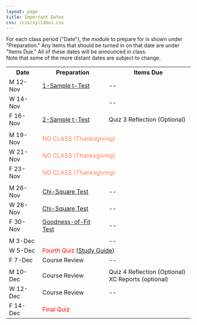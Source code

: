 ```yaml
---
layout: page
title: Important Dates
css: /css/syllabus.css
---
```


<div class="alert alert-info">
For each class period ("Date"), the module to prepare for is shown under "Preparation." Any items that should be turned in on that date are under "Items Due." All of these dates will be announced in class.
</div>

<div class="alert alert-warning">
Note that some of the more distant dates are subject to change.
</div>

<table width="100%">
<tr><th width="18%">Date</th><th width="36%">Preparation</th><th width="46%">Items Due</th></tr>
<!---

<tr><td>W 5-Sep</td>
    <td><a href="Syllabus-Current">Syllabus</a><br><a href="../modules/WhyStats">Why Stats is Important?</a></td>
    <td>--</td></tr>
<tr><td>F 7-Sep</td>
    <td><a href="../modules/FoundationalDefns">Foundational Definitions</a></td>
    <td>--</td></tr>
<tr><td></td><td></td><td></td></tr>

<tr><td>M 10-Sep</td>
    <td><a href="../modules/DataProduction">Data Production</a></td>
    <td>--</td></tr>
<tr><td>W 12-Sep</td>
    <td><a href="../modules/GettingDataIntoR">Getting Data Into R</a></td>
    <td>--</td></tr>
<tr><td>F 14-Sep</td>
    <td><a href="../modules/UEDAQuant1">Summaries for One Quant ...</a></td>
    <td>--</td></tr>
<tr><td></td><td></td><td></td></tr>

<tr><td>M 17-Sep</td>
    <td><a href="../modules/UEDAQuant2">Univariate EDA - Quant ...</a></td>
    <td>--</td></tr>
<tr><td>W 19-Sep</td>
    <td><a href="../modules/FilteringDataInR">Filtering Data In R</a></td>
    <td>--</td></tr>
<tr><td>F 21-Sep</td>
    <td colspan="2"><span style="color:red">First Quiz</span> (<a href="QuizGuide/quiz1.html">Study Guide</a>)</td></tr>
<tr><td></td><td></td><td></td></tr>

<tr><td>M 24-Sep</td>
    <td><a href="../modules/UEDACat">Univariate EDA - Categorical</a></td>
    <td>--</td></tr>
<tr><td>W 26-Sep</td>
    <td><a href="../modules/NormalDist">Normal Distributions</a></td>
    <td>--</td></tr>
<tr><td>F 28-Sep</td>
    <td><a href="../modules/NormalDist">Normal Distributions</a></td>
    <td>Quiz 1 Reflection (Optional)</td></tr>
<tr><td></td><td></td><td></td></tr>

<tr><td>M 1-Oct</td>
    <td><a href="../modules/BEDACat">Bivariate EDA - Categorical</a></td>
    <td>--</td></tr>
<tr><td>W 3-Oct</td>
    <td><a href="../modules/BEDAQuant">Bivariate EDA - Quantitative</a></td>
    <td>--</td></tr>
<tr><td>F 5-Oct</td>
    <td><a href="../modules/LinearRegression">Linear Regression</a></td>
    <td>--</td></tr>
<tr><td></td><td></td><td></td></tr>

<tr><td>M 8-Oct</td>
    <td><a href="../modules/LinearRegression">Linear Regression</a></td>
    <td>--</td></tr>
<tr><td>W 10-Oct</td>
    <td>--</td>
    <td>--</td></tr>
<tr><td>F 12-Oct</td>
    <td colspan="2"><span style="color:red">Second Quiz</span> (<a href="QuizGuide/quiz2.html">Study Guide</a>)</td></tr>
<tr><td></td><td></td><td></td></tr>

<tr><td>M 15-Oct</td>
    <td><a href="../modules/SamplingDist">Sampling Distributions</a></td>
    <td>--</td></tr>
<tr><td>W 17-Oct</td>
    <td><a href="../modules/SamplingDist">Sampling Distributions</a></td>
    <td>--</td></tr>
<tr><td>F 19-Oct</td>
    <td><a href="../modules/Probability">Probability</a></td>
    <td>Quiz 2 Reflection (Optional)</td></tr>
<tr><td></td><td></td><td></td></tr>

<tr><td>M 22-Oct</td>
    <td colspan="2"><span style="color:coral">NO CLASS (Reading Day)</span></td></tr>
<tr><td>W 24-Oct</td>
    <td><a href="../modules/HypTesting">Hypothesis Testing</a></td>
    <td>--</td></tr>
<tr><td>F 26-Oct</td>
    <td><a href="../modules/HypTestingErrs">Hypothesis Testing Errors</a></td>
    <td>--</td></tr>
<tr><td></td><td></td><td></td></tr>

<tr><td>M 29-Oct</td>
    <td><a href="../modules/ConfRegions">Confidence Regions</a></td>
    <td>--</td></tr>
<tr><td>W 31-Oct</td>
    <td><a href="../modules/ConfRegions">Confidence Regions</a></td>
    <td>--</td></tr>
<tr><td>F 2-Nov</td>
    <td><a href="../modules/1SampleZ">1-Sample Z-Test</a></td>
    <td>--</td></tr>
<tr><td></td><td></td><td></td></tr>

<tr><td>M 5-Nov</td>
    <td><a href="../modules/1SampleZ">1-Sample Z-Test</a></td>
    <td>--</td></tr>
<tr><td>W 7-Nov</td>
    <td>--</td>
    <td>--</td></tr>
<tr><td>F 9-Nov</td>
    <td colspan="2"><span style="color:red">Third Quiz</span> (<a href="QuizGuide/quiz3.html">Study Guide</a>)</td></tr>
<tr><td></td><td></td><td></td></tr>
--->

<tr><td>M 12-Nov</td>
    <td><a href="../modules/1Samplet">1-Sample t-Test</a></td>
    <td>--</td></tr>
<tr><td>W 14-Nov</td>
    <td><a href="../modules/2Samplet"2-Sample t-Test</a></td>
    <td>--</td></tr>
<tr><td>F 16-Nov</td>
    <td><a href="../modules/2Samplet">2-Sample t-Test</a></td>
    <td>Quiz 3 Reflection (Optional)</td></tr>
<tr><td></td><td></td><td></td></tr>

<tr><td>M 19-Nov</td>
    <td colspan="2"><span style="color:coral">NO CLASS (Thanksgiving)</span></td></tr>
<tr><td>W 21-Nov</td>
    <td colspan="2"><span style="color:coral">NO CLASS (Thanksgiving)</span></td></tr>
<tr><td>F 23-Nov</td>
    <td colspan="2"><span style="color:coral">NO CLASS (Thanksgiving)</span></td></tr>
<tr><td></td><td></td><td></td></tr>

<tr><td>M 26-Nov</td>
    <td><a href="../modules/ChiSquare">Chi-Square Test</a></td>
    <td>--</td></tr>
<tr><td>W 28-Nov</td>
    <td><a href="../modules/ChiSquare">Chi-Square Test</a></td>
    <td>--</td></tr>
<tr><td>F 30-Nov</td>
    <td><a href="../modules/GOFTest">Goodness-of-Fit Test</a></td>
    <td>--</td></tr>
<tr><td></td><td></td><td></td></tr>

<tr><td>M 3-Dec</td>
    <td></td>
    <td>--</td></tr>
<tr><td>W 5-Dec</td>
    <td colspan="2"><span style="color:red">Fourth Quiz</span> (<a href="QuizGuide/quiz.html">Study Guide</a>)</td></tr>
<tr><td>F 7-Dec</td>
    <td>Course Review</td>
    <td>--</td></tr>
<tr><td></td><td></td><td></td></tr>

<tr><td>M 10-Dec</td>
    <td>Course Review</td>
    <td>Quiz 4 Reflection (Optional)<br>XC Reports (optional)</td></tr>
<tr><td>W 12-Dec</td>
    <td>Course Review</td>
    <td>--</td></tr>
<tr><td>F 14-Dec</td>
    <td colspan="2"><span style="color:red">Final Quiz</span></td></tr>
</table>
